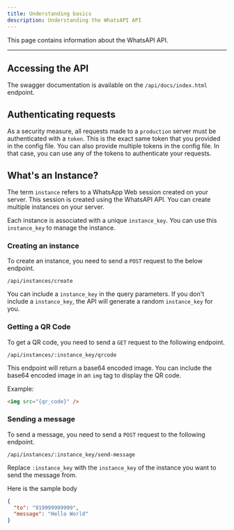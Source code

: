 ```yaml
---
title: Understanding basics
description: Understanding the WhatsAPI API
---
```


This page contains information about the WhatsAPI API.

---

## Accessing the API

The swagger documentation is available on the `/api/docs/index.html` endpoint.

## Authenticating requests

As a security measure, all requests made to a `production` server must be authenticated with a `token`. This is the exact same token that you provided in the config file. You can also provide multiple tokens in the config file. In that case, you can use any of the tokens to authenticate your requests.

## What's an Instance?

The term `instance` refers to a WhatsApp Web session created on your server. This session is created using the WhatsAPI API. You can create multiple instances on your server.

Each instance is associated with a unique `instance_key`. You can use this `instance_key` to manage the instance.

### Creating an instance

To create an instance, you need to send a `POST` request to the below endpoint. 

```http
/api/instances/create
```

You can include a `instance_key` in the query parameters. If you don't include a `instance_key`, the API will generate a random `instance_key` for you.

### Getting a QR Code

To get a QR code, you need to send a `GET` request to the following endpoint.

```
/api/instances/:instance_key/qrcode
```
This endpoint will return a base64 encoded image.
You can include the base64 encoded image in an `img` tag to display the QR code.

Example:

```html
<img src="{qr_code}" />
```
 
### Sending a message

To send a message, you need to send a `POST` request to the following endpoint.

```
/api/instances/:instance_key/send-message
```

Replace `:instance_key` with the `instance_key` of the instance you want to send the message from.

Here is the sample body

```json
{
  "to": "919999999999",
  "message": "Hello World"
}
```

